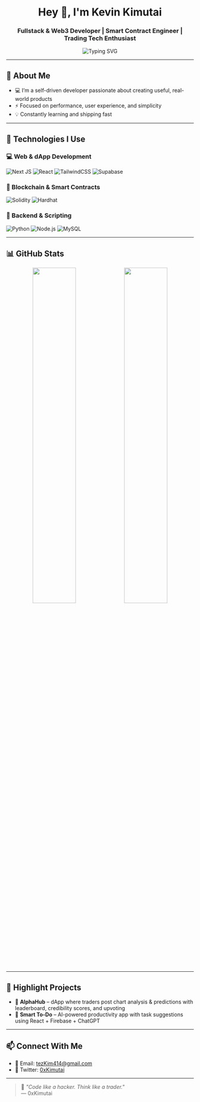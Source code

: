 <h1 align="center">Hey 👋, I'm Kevin Kimutai</h1>
<h3 align="center">Fullstack & Web3 Developer | Smart Contract Engineer | Trading Tech Enthusiast</h3>

<p align="center">
  <img src="https://readme-typing-svg.demolab.com?font=Fira+Code&weight=600&size=22&pause=1000&color=3CFFEA&center=true&vCenter=true&width=440&lines=Building+smart+tools+for+traders+🧠📊;React+%2B+Next.js+%2B+Solidity+%2B+Python+🚀;Exploring+Blockchain%2C+AI%2C+and+Quant+Finance+⚙️" alt="Typing SVG" />
</p>

---

## 🚀 About Me

- 💻 I’m a self-driven developer passionate about creating useful, real-world products
- ⚡ Focused on performance, user experience, and simplicity
- 💡 Constantly learning and shipping fast

---

## 🧠 Technologies I Use

### 💻 Web & dApp Development
![Next JS](https://img.shields.io/badge/Next.js-000000?style=for-the-badge&logo=nextdotjs&logoColor=white)
![React](https://img.shields.io/badge/React-20232A?style=for-the-badge&logo=react&logoColor=61DAFB)
![TailwindCSS](https://img.shields.io/badge/Tailwind-06B6D4?style=for-the-badge&logo=tailwindcss&logoColor=white)
![Supabase](https://img.shields.io/badge/Supabase-3ECF8E?style=for-the-badge&logo=supabase&logoColor=white)

### 🧱 Blockchain & Smart Contracts
![Solidity](https://img.shields.io/badge/Solidity-363636?style=for-the-badge&logo=solidity&logoColor=white)
![Hardhat](https://img.shields.io/badge/Hardhat-f8f8f8?style=for-the-badge&logo=ethereum&logoColor=black)

### 🐍 Backend & Scripting
![Python](https://img.shields.io/badge/Python-3670A0?style=for-the-badge&logo=python&logoColor=ffdd54)
![Node.js](https://img.shields.io/badge/Node.js-339933?style=for-the-badge&logo=nodedotjs&logoColor=white)
![MySQL](https://img.shields.io/badge/MySQL-005C84?style=for-the-badge&logo=mysql&logoColor=white)

---

## 📊 GitHub Stats

<p align="center">
  <img src="https://github-readme-stats.vercel.app/api?username=k-kimutai&show_icons=true&theme=tokyonight" width="48%" />
  <img src="https://github-readme-streak-stats.herokuapp.com/?user=k-kimutai&theme=tokyonight" width="48%" />
</p>

---

## 🧪 Highlight Projects

- 🎯 **AlphaHub** – dApp where traders post chart analysis & predictions with leaderboard, credibility scores, and upvoting
- 🧩 **Smart To-Do** – AI-powered productivity app with task suggestions using React + Firebase + ChatGPT

---

## 📫 Connect With Me

- 📧 Email: tezKim414@gmail.com  
- 🔗 Twitter: [0xKimutai](https://x.com/royltyRvckyreal?s=08)  

---

> 🧠 *"Code like a hacker. Think like a trader."*  
> — 0xKimutai

